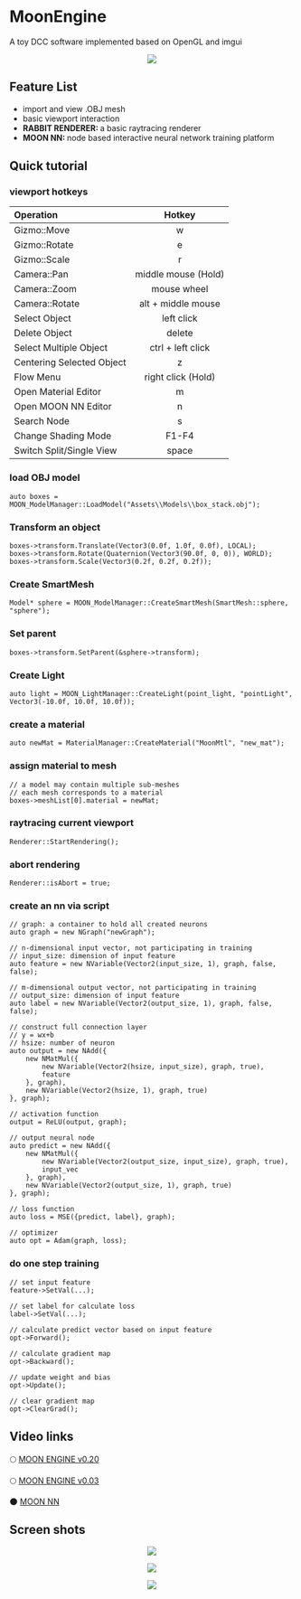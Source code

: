 # MoonEngine
A toy DCC software implemented based on OpenGL and imgui

<p align="center">
    <img src="ToyBox/Assets/Textures/moon.jpg">
</p>


## Feature List
- import and view .OBJ mesh
- basic viewport interaction
- <strong>RABBIT RENDERER: </strong> a basic raytracing renderer
- <strong>MOON NN: </strong> node based interactive neural network training platform


## Quick tutorial
### viewport hotkeys
|Operation                  |Hotkey             |
|:-                         |:-:                |
|Gizmo::Move                |w                  |
|Gizmo::Rotate              |e                  |
|Gizmo::Scale               |r                  |
|Camera::Pan                |middle mouse (Hold)|
|Camera::Zoom               |mouse wheel        |
|Camera::Rotate             |alt + middle mouse |
|Select Object              |left click         |
|Delete Object              |delete             |
|Select Multiple Object     |ctrl + left click  |
|Centering Selected Object  |z                  |
|Flow Menu                  |right click (Hold) |
|Open Material Editor       |m                  |
|Open MOON NN Editor        |n                  |
|Search Node                |s                  |
|Change Shading Mode        |F1-F4              |
|Switch Split/Single View   |space              |

### load OBJ model
```
auto boxes = MOON_ModelManager::LoadModel("Assets\\Models\\box_stack.obj");
```

### Transform an object
```
boxes->transform.Translate(Vector3(0.0f, 1.0f, 0.0f), LOCAL);
boxes->transform.Rotate(Quaternion(Vector3(90.0f, 0, 0)), WORLD);
boxes->transform.Scale(Vector3(0.2f, 0.2f, 0.2f));
```

### Create SmartMesh
```
Model* sphere = MOON_ModelManager::CreateSmartMesh(SmartMesh::sphere, "sphere");
```

### Set parent
```
boxes->transform.SetParent(&sphere->transform);
```

### Create Light
```
auto light = MOON_LightManager::CreateLight(point_light, "pointLight", Vector3(-10.0f, 10.0f, 10.0f));
```

### create a material
```
auto newMat = MaterialManager::CreateMaterial("MoonMtl", "new_mat");
```

### assign material to mesh
```
// a model may contain multiple sub-meshes
// each mesh corresponds to a material
boxes->meshList[0].material = newMat;
```

### raytracing current viewport
```
Renderer::StartRendering();
```

### abort rendering
```
Renderer::isAbort = true;
```

### create an nn via script
```
// graph: a container to hold all created neurons
auto graph = new NGraph("newGraph");

// n-dimensional input vector, not participating in training
// input_size: dimension of input feature
auto feature = new NVariable(Vector2(input_size, 1), graph, false, false);

// m-dimensional output vector, not participating in training
// output_size: dimension of input feature
auto label = new NVariable(Vector2(output_size, 1), graph, false, false);

// construct full connection layer
// y = wx+b
// hsize: number of neuron
auto output = new NAdd({
    new NMatMul({
        new NVariable(Vector2(hsize, input_size), graph, true),
        feature
    }, graph),
    new NVariable(Vector2(hsize, 1), graph, true)
}, graph);
                
// activation function
output = ReLU(output, graph);

// output neural node
auto predict = new NAdd({
    new NMatMul({
        new NVariable(Vector2(output_size, input_size), graph, true),
        input_vec
    }, graph),
    new NVariable(Vector2(output_size, 1), graph, true)
}, graph);

// loss function
auto loss = MSE({predict, label}, graph);

// optimizer
auto opt = Adam(graph, loss);
```

### do one step training
```
// set input feature
feature->SetVal(...);

// set label for calculate loss
label->SetVal(...);

// calculate predict vector based on input feature
opt->Forward();

// calculate gradient map
opt->Backward();

// update weight and bias
opt->Update();

// clear gradient map
opt->ClearGrad();
```


## Video links
:full_moon: [MOON ENGINE v0.20](https://www.bilibili.com/video/BV1iK4y1C7h7)

:full_moon: [MOON ENGINE v0.03](https://www.bilibili.com/video/BV1iK4y1C7h7)

:new_moon: [MOON NN](https://www.bilibili.com/video/BV1GT4y137kx)


## Screen shots
<p align="center">
    <img src="ToyBox/Assets/Textures/sc01.jpg">
</p>
<p align="center">
    <img src="ToyBox/Assets/Textures/sc02.jpg">
</p>
<p align="center">
    <img src="ToyBox/Assets/Textures/sc03.jpg">
</p>
